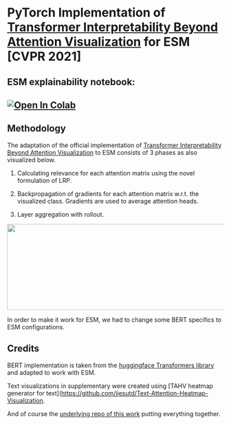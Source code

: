 # PyTorch Implementation of [Transformer Interpretability Beyond Attention Visualization](https://arxiv.org/abs/2012.09838) for ESM [CVPR 2021]

## ESM explainability notebook:
[![Open In Colab](https://colab.research.google.com/assets/colab-badge.svg)](https://colab.research.google.com/drive/1orZJw51GuGVb95-_18PvVumJg1__seXz#scrollTo=6_yQDJg3r0XY)
---

## Methodology
The adaptation of the official implementation of 
[Transformer Interpretability Beyond Attention Visualization](https://arxiv.org/abs/2012.09838) to ESM consists of 3 
phases as also visualized below.

1. Calculating relevance for each attention matrix using the novel formulation of LRP.

2. Backpropagation of gradients for each attention matrix w.r.t. the visualized class. Gradients are used to average 
   attention heads.

3. Layer aggregation with rollout.

<p align="center">
  <img width="600" height="200" src="https://github.com/hila-chefer/Transformer-Explainability/blob/main/method-page-001.jpg">
</p>

In order to make it work for ESM, we had to change some BERT specifics to ESM configurations.

## Credits

BERT implementation is taken from the [huggingface Transformers library](https://huggingface.co/transformers/) and adapted to work with ESM.

Text visualizations in supplementary were created using [TAHV heatmap generator for text](https://github.com/jiesutd/Text-Attention-Heatmap-Visualization.

And of course the [underlying repo of this work](https://github.com/hila-chefer/Transformer-Explainability) putting everything together.
